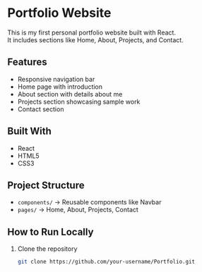 # Portfolio Website

This is my first personal portfolio website built with React.  
It includes sections like Home, About, Projects, and Contact.  

##  Features
- Responsive navigation bar  
- Home page with introduction  
- About section with details about me  
- Projects section showcasing sample work  
- Contact section  

##  Built With
- React  
- HTML5  
- CSS3  

##  Project Structure
- `components/` → Reusable components like Navbar  
- `pages/` → Home, About, Projects, Contact  

## How to Run Locally
1. Clone the repository  
   ```bash
   git clone https://github.com/your-username/Portfolio.git
